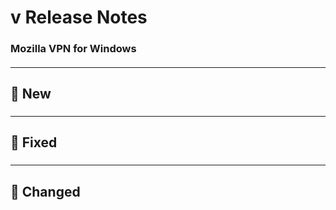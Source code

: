 # v<version number> Release Notes

### Mozilla VPN for Windows

#### <release date>

---

## :star2: New

### <item title>

<item description>

---

## :bug: Fixed

### <item title>

<item description>

---

## :butterfly: Changed

### <item title>

<item description>
